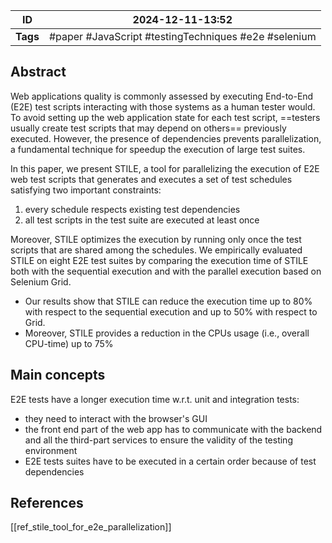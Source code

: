 
| ID       | 2024-12-11-13:52                                     |
| -------- | ---------------------------------------------------- |
| **Tags** | #paper #JavaScript #testingTechniques #e2e #selenium |
## Abstract
Web applications quality is commonly assessed by executing End-to-End (E2E) test scripts interacting with those systems as a human tester would. To avoid setting up the web application state for each test script, ==testers usually create test scripts that may depend on others== previously executed.  However, the presence of dependencies prevents parallelization, a fundamental technique for speedup the execution of large test suites.

In this paper, we present STILE, a tool for parallelizing the execution of E2E web test scripts that generates and executes a set of test schedules satisfying two important constraints:
1) every schedule respects existing test dependencies
2) all test scripts in the test suite are executed at least once

Moreover, STILE optimizes the execution by running only once the test scripts that are shared among the schedules. We empirically evaluated STILE on eight E2E test suites by comparing the execution time of STILE both with the sequential execution and with the parallel execution based on Selenium Grid. 
- Our results show that STILE can reduce the execution time up to 80% with respect to the sequential execution and up to 50% with respect to Grid. 
- Moreover, STILE provides a reduction in the CPUs usage (i.e., overall CPU-time) up to 75%

## Main concepts
E2E tests have a longer execution time w.r.t. unit and integration tests:
- they need to interact with the browser's GUI
- the front end part of the web app has to communicate with the backend and all the third-part services to ensure the validity of the testing environment
- E2E tests suites have to be executed in a certain order because of test dependencies

## References
[[ref_stile_tool_for_e2e_parallelization]]